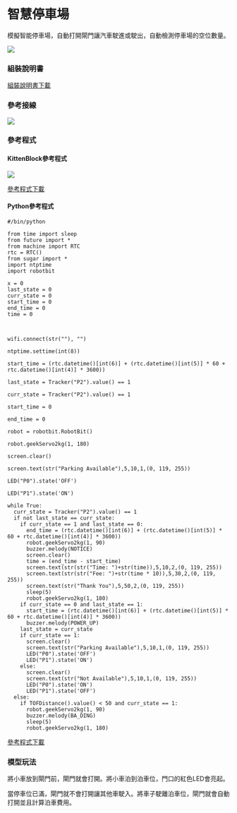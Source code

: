 # 智慧停車場

模擬智能停車場，自動打開閘門讓汽車駛進或駛出，自動檢測停車場的空位數量。

![](https://kittenbothk.readthedocs.io/en/latest/\_images/parking1.jpg)

### 組裝說明書

[組裝說明書下載](https://github.com/kittenbothk/kittenbothk/raw/master/Kits/future\_inventor/instructions/pdf/parking.pdf)

### 參考接線

![](https://kittenbothk.readthedocs.io/en/latest/\_images/parking\_wire1.png)

### 參考程式

#### KittenBlock參考程式

![](https://kittenbothk.readthedocs.io/en/latest/\_images/parking\_code.png)

[參考程式下載](https://github.com/kittenbothk/kittenbothk/raw/master/Kits/future\_inventor/instructions/sb3/parking.sb3)

#### Python參考程式

```
#/bin/python

from time import sleep
from future import *
from machine import RTC
rtc = RTC()
from sugar import *
import ntptime
import robotbit

x = 0
last_state = 0
curr_state = 0
start_time = 0
end_time = 0
time = 0



wifi.connect(str(""), "")

ntptime.settime(int(8))

start_time = (rtc.datetime()[int(6)] + (rtc.datetime()[int(5)] * 60 + rtc.datetime()[int(4)] * 3600))

last_state = Tracker("P2").value() == 1

curr_state = Tracker("P2").value() == 1

start_time = 0

end_time = 0

robot = robotbit.RobotBit()

robot.geekServo2kg(1, 180)

screen.clear()

screen.text(str("Parking Available"),5,10,1,(0, 119, 255))

LED("P0").state('OFF')

LED("P1").state('ON')

while True:
  curr_state = Tracker("P2").value() == 1
  if not last_state == curr_state:
    if curr_state == 1 and last_state == 0:
      end_time = (rtc.datetime()[int(6)] + (rtc.datetime()[int(5)] * 60 + rtc.datetime()[int(4)] * 3600))
      robot.geekServo2kg(1, 90)
      buzzer.melody(NOTICE)
      screen.clear()
      time = (end_time - start_time)
      screen.text(str(str("Time: ")+str(time)),5,10,2,(0, 119, 255))
      screen.text(str(str("Fee: ")+str(time * 10)),5,30,2,(0, 119, 255))
      screen.text(str("Thank You"),5,50,2,(0, 119, 255))
      sleep(5)
      robot.geekServo2kg(1, 180)
    if curr_state == 0 and last_state == 1:
      start_time = (rtc.datetime()[int(6)] + (rtc.datetime()[int(5)] * 60 + rtc.datetime()[int(4)] * 3600))
      buzzer.melody(POWER_UP)
    last_state = curr_state
    if curr_state == 1:
      screen.clear()
      screen.text(str("Parking Available"),5,10,1,(0, 119, 255))
      LED("P0").state('OFF')
      LED("P1").state('ON')
    else:
      screen.clear()
      screen.text(str("Not Available"),5,10,1,(0, 119, 255))
      LED("P0").state('ON')
      LED("P1").state('OFF')
  else:
    if TOFDistance().value() < 50 and curr_state == 1:
      robot.geekServo2kg(1, 90)
      buzzer.melody(BA_DING)
      sleep(5)
      robot.geekServo2kg(1, 180)
```

[參考程式下載](https://github.com/kittenbothk/kittenbothk/raw/master/Kits/future\_inventor/instructions/py/parking.py)

### 模型玩法

將小車放到閘門前，閘門就會打開。將小車泊到泊車位，門口的紅色LED會亮起。

當停車位已滿，閘門就不會打開讓其他車駛入。將車子駛離泊車位，閘門就會自動打開並且計算泊車費用。
